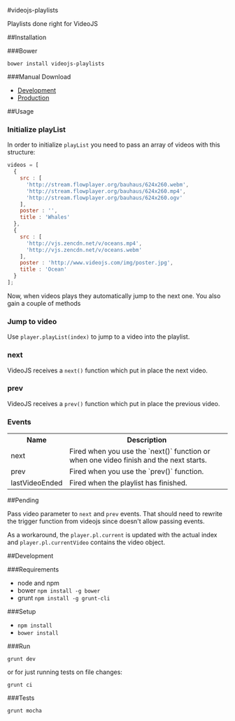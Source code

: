 #videojs-playlists

Playlists done right for VideoJS

##Installation

###Bower

`bower install videojs-playlists`

###Manual Download

- [Development]()
- [Production]()

##Usage

### Initialize playList

In order to initialize `playList` you need to pass an array of videos with this structure:

```js
videos = [
  {
    src : [
      'http://stream.flowplayer.org/bauhaus/624x260.webm',
      'http://stream.flowplayer.org/bauhaus/624x260.mp4',
      'http://stream.flowplayer.org/bauhaus/624x260.ogv'
    ],
    poster : '',
    title : 'Whales'
  },
  {
    src : [
      'http://vjs.zencdn.net/v/oceans.mp4',
      'http://vjs.zencdn.net/v/oceans.webm'
    ],
    poster : 'http://www.videojs.com/img/poster.jpg',
    title : 'Ocean'
  }
];
```

Now, when videos plays they automatically jump to the next one. You also gain a couple of methods

### Jump to video

Use `player.playList(index)` to jump to a video into the playlist.

### next

VideoJS receives a `next()` function which put in place the next video.

### prev

VideoJS receives a `prev()` function which put in place the previous video.

### Events

<table border="0" cellspacing="5" cellpadding="5">
  <tr><th>Name</th><th>Description</th></tr>
  <tr><td>next</td><td>Fired when you use the `next()` function or when one video finish and the next starts.</td></tr>
  <tr><td>prev</td><td>Fired when you use the `prev()` function.</td></tr>
  <tr><td>lastVideoEnded</td><td>Fired when the playlist has finished.</td></tr>
</table>

##Pending

Pass video parameter to `next` and `prev` events. That should need to rewrite the trigger function from videojs since
doesn't allow passing events.

As a workaround, the `player.pl.current` is updated with the actual index and `player.pl.currentVideo` contains the
video object.

##Development

###Requirements

- node and npm
- bower `npm install -g bower`
- grunt `npm install -g grunt-cli`

###Setup

- `npm install`
- `bower install`

###Run

`grunt dev`

or for just running tests on file changes:

`grunt ci`

###Tests

`grunt mocha`
